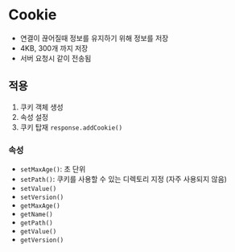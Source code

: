 # Cookie

* 연결이 끊어질때 정보를 유지하기 위해 정보를 저장
* 4KB, 300개 까지 저장
* 서버 요청시 같이 전송됨



## 적용

1. 쿠키 객체 생성
2. 속성 설정
3. 쿠키 탑재 `response.addCookie()`



### 속성

* `setMaxAge()`: 초 단위
* `setPath()`: 쿠키를 사용할 수 있는 디렉토리 지정 (자주 사용되지 않음)
* `setValue()`
* `setVersion()`
* `getMaxAge()`
* `getName()`
* `getPath()`
* `getValue()`
* `getVersion()`